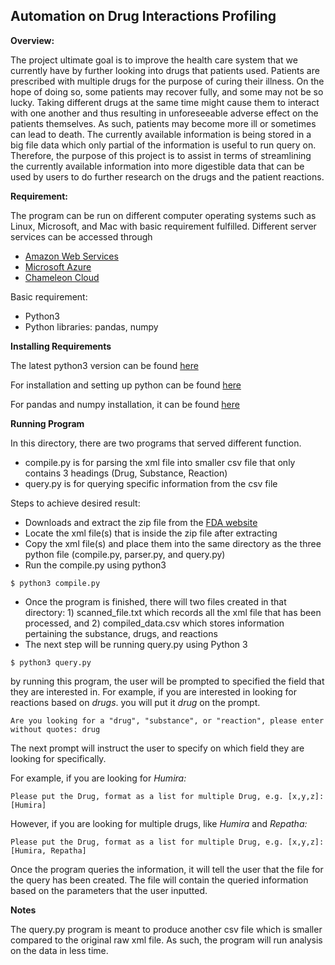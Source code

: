 ## Automation on Drug Interactions Profiling


**Overview:**

The project ultimate goal is to improve the health care system that we currently have by further looking into drugs that patients used. Patients are prescribed with multiple drugs for the purpose of curing their illness. On the hope of doing so, some patients may recover fully, and some may not be so lucky.  Taking different drugs at the same time might cause them to interact with one another and thus resulting in unforeseeable adverse effect on the patients themselves. As such, patients may become more ill or sometimes can lead to death. The currently available information is being stored in a big file data which only partial of the information is useful to run query on. Therefore, the purpose of this project is to assist in terms of streamlining the currently available information into more digestible data that can be used by users to do further research on the drugs and the patient reactions.


**Requirement:**

The program can be run on different computer operating systems such as Linux, Microsoft, and Mac with basic requirement fulfilled. Different server services can be accessed through 
* [Amazon Web Services](https://aws.amazon.com/) 
* [Microsoft Azure](https://portal.azure.com/) 
* [Chameleon Cloud](https://www.chameleoncloud.org)

Basic requirement:
  * Python3
  * Python libraries: pandas, numpy


**Installing Requirements**

The latest python3 version can be found [here](https://www.python.org/downloads/ "Python Downloads")

For installation and setting up python can be found [here](https://realpython.com/installing-python/ "Installing and Python setup")

For pandas and numpy installation, it can be found [here](https://pandas.pydata.org/pandas-docs/stable/install.html)


**Running Program**

In this directory, there are two programs that served different function.

  * compile.py is for parsing the xml file into smaller csv file that only contains 3 headings (Drug, Substance, Reaction)
  * query.py is for querying specific information from the csv file

Steps to achieve desired result:

  * Downloads and extract the zip file from the [FDA website](https://fis.fda.gov/extensions/FPD-QDE-FAERS/FPD-QDE-FAERS.html)
  * Locate the xml file(s) that is inside the zip file after extracting
  * Copy the xml file(s) and place them into the same directory as the three python file (compile.py, parser.py, and query.py)
  * Run the compile.py using python3
  ```
  $ python3 compile.py
  ```
  * Once the program is finished, there will two files created in that directory: 1) scanned_file.txt which records all the xml file that has been processed, and 2) compiled_data.csv which stores information pertaining the substance, drugs, and reactions
  * The next step will be running query.py using Python 3
  ```
  $ python3 query.py
  ```
  by running this program, the user will be prompted to specified the field that they are interested in. For example, if you are interested in looking for reactions based on *drugs*. you will put it *drug* on the prompt.
  ```
  Are you looking for a "drug", "substance", or "reaction", please enter without quotes: drug
  ```

  The next prompt will instruct the user to specify on which field they are looking for specifically.

  For example, if you are looking for *Humira:*

  ```
  Please put the Drug, format as a list for multiple Drug, e.g. [x,y,z]: [Humira]
  ```

  However, if you are looking for multiple drugs, like *Humira* and *Repatha:*

  ```
  Please put the Drug, format as a list for multiple Drug, e.g. [x,y,z]: [Humira, Repatha]
  ```

  Once the program queries the information, it will tell the user that the file for the query has been created.
  The file will contain the queried information based on the parameters that the user inputted.

**Notes**

The query.py program is meant to produce another csv file which is smaller compared to the original raw xml file. As such, the program will run analysis on the data in less time.
